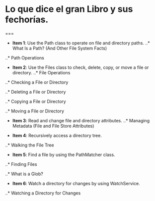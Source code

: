 # Lo que dice el gran Libro y sus fechorías.
===
+ **Item 1**: Use the Path class to operate on file and directory paths.
..* What Is a Path? (And Other File System Facts)


..* Path Operations

+ **Item 2**: Use the Files class to check, delete, copy, or move a file or directory.
..* File Operations


..* Checking a File or Directory


..* Deleting a File or Directory


..* Copying a File or Directory


..* Moving a File or Directory

+ **Item 3**: Read and change file and directory attributes.
..* Managing Metadata (File and File Store Attributes)

* **Item 4**: Recursively access a directory tree.

..* Walking the File Tree

+  **Item 5**: Find a file by using the PathMatcher class.

..* Finding Files


..* What is a Glob?

+  **Item 6**: Watch a directory for changes by using WatchService.

..* Watching a Directory for Changes
